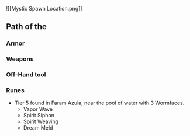 ![[Mystic Spawn Location.png]]

## Path of the

### Armor

### Weapons

### Off-Hand tool

### Runes
- Tier 5 found in Faram Azula, near the pool of water with 3 Wormfaces.
	- Vapor Wave
	- Spirit Siphon
	- Spirit Weaving
	- Dream Meld
